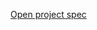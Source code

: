 [Open project spec](https://rawcdn.githack.com/paulruziskey/cpp-level-one/698012b25959cd356a06fb250c4b3cdbf022815e/module_two/project_one/project_one_basic_inventory_system.html)